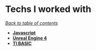 # Techs I worked with
*[Back to table of contents](../Main.md)*

- **[Javascript](./Javascript.md)**
- **[Unreal Engine 4](./UnrealEngine.md)**
- **[TI BASIC](./TiBasic.md)**